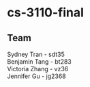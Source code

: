 # cs-3110-final

## Team
Sydney Tran - sdt35  
Benjamin Tang - bt283  
Victoria Zhang - vz36  
Jennifer Gu - jg2368
